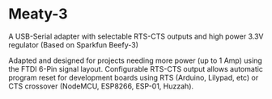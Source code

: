# Meaty-3
A USB-Serial adapter with selectable RTS-CTS outputs and high power 3.3V regulator (Based on Sparkfun Beefy-3)

Adapted and designed for projects needing more power (up to 1 Amp) using the FTDI 6-Pin signal layout.  Configurable RTS-CTS output allows automatic program reset for development boards using RTS (Arduino, Lilypad, etc) or CTS crossover (NodeMCU, ESP8266, ESP-01, Huzzah).

